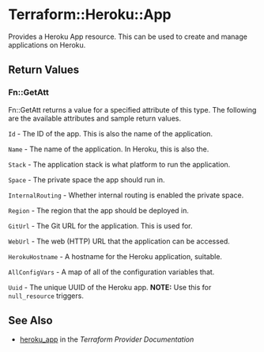 # Terraform::Heroku::App

Provides a Heroku App resource. This can be used to
create and manage applications on Heroku.

## Return Values

### Fn::GetAtt

Fn::GetAtt returns a value for a specified attribute of this type. The following are the available attributes and sample return values.

`Id` - The ID of the app. This is also the name of the application.

`Name` - The name of the application. In Heroku, this is also the.

`Stack` - The application stack is what platform to run the application.

`Space` - The private space the app should run in.

`InternalRouting` - Whether internal routing is enabled the private space.

`Region` - The region that the app should be deployed in.

`GitUrl` - The Git URL for the application. This is used for.

`WebUrl` - The web (HTTP) URL that the application can be accessed.

`HerokuHostname` - A hostname for the Heroku application, suitable.

`AllConfigVars` - A map of all of the configuration variables that.

`Uuid` - The unique UUID of the Heroku app. **NOTE:** Use this for `null_resource` triggers.

## See Also

* [heroku_app](https://www.terraform.io/docs/providers/heroku/r/app.html) in the _Terraform Provider Documentation_